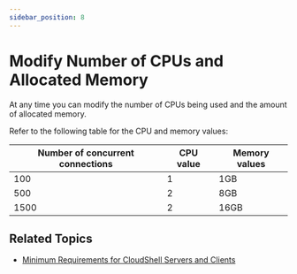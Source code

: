 ```yaml
---
sidebar_position: 8
---
```


# Modify Number of CPUs and Allocated Memory

At any time you can modify the number of CPUs being used and the amount of allocated memory.

Refer to the following table for the CPU and memory values:

| Number of concurrent connections | CPU value | Memory values |
|---|---|---|
| 100 | 1 | 1GB |
| 500 | 2 | 8GB |
| 1500 | 2 | 16GB |

## Related Topics

- [Minimum Requirements for CloudShell Servers and Clients](../../cs-system-requirements/min-requirements-for-cs.md)